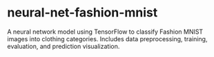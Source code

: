 # neural-net-fashion-mnist
A neural network model using TensorFlow to classify Fashion MNIST images into clothing categories. Includes data preprocessing, training, evaluation, and prediction visualization.
